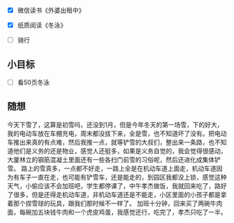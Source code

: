 - [x] 微信读书《外婆出租中》
- [x] 纸质阅读《冬泳》
- [ ] 骑行


## 小目标
- [ ] 看50页冬泳

## 随想
今天下雪了，这算是初雪吗，还没到1月，但是今年冬天的第一场雪，下的好大，我的电动车放在车棚充电，周末都没拔下来，全是雪，也不知道坏了没有。把电动车推出来真的有点难，然后我推一点，就等铲雪的大叔们，整出来一条路，也不知道他们是义务的还是物业，感觉人还挺多，如果是义务自觉的，我会觉得很感动，大厦林立的钢筋混凝土里面还有一些各扫门前雪的习俗呢，然后还进化成集体铲雪。
路上的雪真多，一点都不好走，一路上全是在机动车道上面走，机动车道因为有车子一直在走，也可能有铲雪车，还是能走的，到园区我都没上锁，感觉这种天气，小偷应该不会加班吧，学生都停课了，中午孝杰做饭，我就回来吃了，路好了很多，但是还得走机动车道，非机动车道还是不能走，小区里面的小孩子都是拿着那个捏雪球的玩具，跟我们那时候不一样了。
加班十分钟，回来买了两碗牛肉面，每碗加五块钱牛肉和一个虎皮鸡蛋，我感觉还行，吃完了，孝杰只吃了一半。
